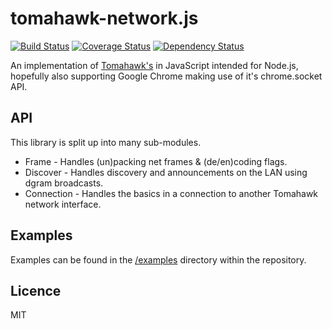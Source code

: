 # tomahawk-network.js

[![Build Status](https://travis-ci.org/bencevans/tomahawk-network.js.png?branch=master)](https://travis-ci.org/bencevans/tomahawk-network.js)
[![Coverage Status](https://coveralls.io/repos/bencevans/tomahawk-network.js/badge.png?branch=master)](https://coveralls.io/r/bencevans/tomahawk-network.js?branch=master)
[![Dependency Status](https://david-dm.org/bencevans/tomahawk-network.js.png)](https://david-dm.org/bencevans/tomahawk-network.js)


An implementation of [Tomahawk's](http://tomahawk-player.org) in JavaScript intended for Node.js, hopefully also supporting Google Chrome making use of it's chrome.socket API.

## API

This library is split up into many sub-modules.

* Frame - Handles (un)packing net frames & (de/en)coding flags.
* Discover - Handles discovery and announcements on the LAN using dgram broadcasts.
* Connection - Handles the basics in a connection to another Tomahawk network interface.

## Examples

Examples can be found in the [/examples](https://github.com/bencevans/node-sonos/tree/master/examples) directory within the repository.

## Licence

MIT